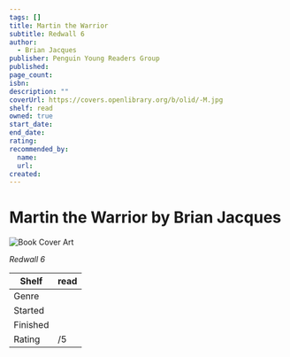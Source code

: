 ```yaml
---
tags: []
title: Martin the Warrior
subtitle: Redwall 6
author:
  - Brian Jacques
publisher: Penguin Young Readers Group
published:
page_count:
isbn:
description: ""
coverUrl: https://covers.openlibrary.org/b/olid/-M.jpg
shelf: read
owned: true
start_date:
end_date:
rating:
recommended_by:
  name:
  url:
created:
---
```


# Martin the Warrior by Brian Jacques

![Book Cover Art](https://covers.openlibrary.org/b/olid/-M.jpg)

_Redwall 6_

| Shelf | read |
| --- | --- |
| Genre |  |
| Started |  |
| Finished |  |
| Rating | /5 |
